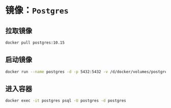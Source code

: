 # 镜像：`Postgres`

## 拉取镜像

```bash
docker pull postgres:10.15
```

## 启动镜像

```bash
docker run --name postgres -d -p 5432:5432 -v /d/docker/volumes/postgres/data:/var/lib/postgresql/data -e POSTGRES_PASSWORD=123456 postgres:10.15
```

## 进入容器

```bash
docker exec -it postgres psql -U postgres -d postgres
```